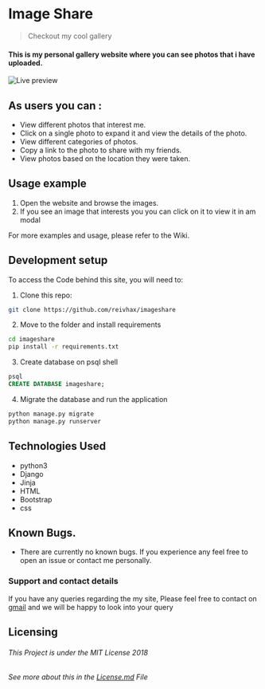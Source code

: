 # Image Share
> Checkout my cool gallery

#### This is my personal gallery website where you can see photos that i have uploaded.
![Live preview](http://i.imgur.com/bchrE9h.png)

## As users you can :
* View different photos that interest me.
* Click on a single photo to expand it and view the details of the photo.
* View different categories of photos.
* Copy a link to the photo to share with my friends.
* View photos based on the location they were taken.

## Usage example

1. Open the website and browse the images.
2. If you see an image that interests you you can click on it to view it in am modal

For more examples and usage, please refer to the Wiki.


## Development setup

To access the Code behind this site, you will need to:

1. Clone this repo:
  ```bash
  git clone https://github.com/reivhax/imageshare
  ```
2. Move to the folder and install requirements
  ```bash
  cd imageshare
  pip install -r requirements.txt
  ```
3. Create database on psql shell
  ```SQL
  psql
  CREATE DATABASE imageshare;
  ```
4. Migrate the database and run the application
  ```bash
  python manage.py migrate
  python manage.py runserver
  ```

## Technologies Used
* python3
* Django
* Jinja
* HTML
* Bootstrap
* css

## Known Bugs.
* There are currently no known bugs. If you experience any feel free to open an issue
or contact me personally.

### Support and contact details
If you have any queries regarding the my site,
Please feel free to contact on [gmail](mailto://xavierkibet@gmail.com) and we will be happy to look into your query

## Licensing
###### This Project is under the MIT License 2018
###### See more about this in the [License.md](https://github.com/reivhax/imageshare/blob/master/LICENSE.md) File

